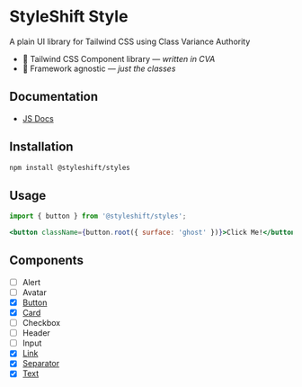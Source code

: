# StyleShift Style

A plain UI library for Tailwind CSS using Class Variance Authority

- 🎨 Tailwind CSS Component library — _written in CVA_
- 🎯 Framework agnostic — _just the classes_

## Documentation

- [JS Docs](https://styleshift.github.io/styles/)

## Installation

```bash
npm install @styleshift/styles
```

## Usage

```jsx
import { button } from '@styleshift/styles';

<button className={button.root({ surface: 'ghost' })}>Click Me!</button>;
```

## Components

- [ ] Alert
- [ ] Avatar
- [x] [Button](#button)
- [x] [Card](#card)
- [ ] Checkbox
- [ ] Header
- [ ] Input
- [x] [Link](#link)
- [x] [Separator](#separator)
- [x] [Text](#text)
